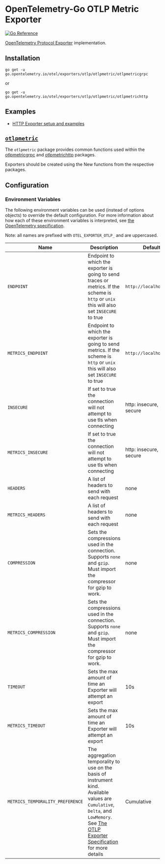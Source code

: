# OpenTelemetry-Go OTLP Metric Exporter

[![Go Reference](https://pkg.go.dev/badge/go.opentelemetry.io/otel/exporters/otlp/otlpmetric.svg)](https://pkg.go.dev/go.opentelemetry.io/otel/exporters/otlp/otlpmetric)

[OpenTelemetry Protocol Exporter](https://github.com/open-telemetry/opentelemetry-specification/blob/v1.20.0/specification/protocol/exporter.md) implementation.

## Installation

```
go get -u go.opentelemetry.io/otel/exporters/otlp/otlpmetric/otlpmetricgrpc
```

or 


```
go get -u go.opentelemetry.io/otel/exporters/otlp/otlpmetric/otlpmetrichttp
```

## Examples

- [HTTP Exporter setup and examples](./otlpmetrichttp/example_test.go)

## [`otlpmetric`](https://pkg.go.dev/go.opentelemetry.io/otel/exporters/otlp/otlpmetric)

The `otlpmetric` package provides common functions used within the [otlpmetricgrpc](https://pkg.go.dev/go.opentelemetry.io/otel/exporters/otlp/otlpmetric/otlpmetricgrpc) and [otlpmetrichttp](https://pkg.go.dev/go.opentelemetry.io/otel/exporters/otlp/otlpmetric/otlpmetrichttp) packages.

Exporters should be created using the New functions from the respective packages.

## Configuration

### Environment Variables

The following environment variables can be used (instead of options objects) to override the default configuration.
For more information about how each of these environment variables is interpreted, see [the OpenTelemetry
specification](https://github.com/open-telemetry/opentelemetry-specification/blob/main/specification/protocol/exporter.md).

Note: all names are prefixed with `OTEL_EXPORTER_OTLP_` and are uppercased.

| Name | Description | Default | Override with |
|------|-------------|---------|---------------|
| `ENDPOINT` | Endpoint to which the exporter is going to send traces or metrics. If the scheme is `http` or `unix` this will also set `INSECURE` to true |`http://localhost:4317`| `METRICS_ENDPOINT`, [WithEndpoint()] |
| `METRICS_ENDPOINT` | Endpoint to which the exporter is going to send metrics. If the scheme is `http` or `unix` this will also set `INSECURE` to true |`http://localhost:4317`| [WithEndpoint()] |
| `INSECURE` | If set to true the connection will not attempt to use tls when connecting | http: insecure, grpc: secure | `METRICS_INSECURE`, [WithInsecure()] |
| `METRICS_INSECURE` | If set to true the connection will not attempt to use tls when connecting | http: insecure, grpc: secure | [WithInsecure()] |
| `HEADERS` | A list of headers to send with each request | none | `METRICS_HEADERS`, [WithHeaders()] |
| `METRICS_HEADERS` | A list of headers to send with each request | none | [WithHeaders()] |
| `COMPRESSION` | Sets the compressions used in the connection. Supports `none` and `gzip`.  Must import the compressor for gzip to work. | none | `METRICS_COMPRESSION`, http: [WithCompression()] grpc: [WithCompressor()] |
| `METRICS_COMPRESSION` | Sets the compressions used in the connection. Supports `none` and `gzip`.  Must import the compressor for gzip to work. | none | http: [WithCompression()] grpc: [WithCompressor()] |
| `TIMEOUT` | Sets the max amount of time an Exporter will attempt an export | 10s | `METRICS_TIMEOUT`, [WithTimeout()] |
| `METRICS_TIMEOUT` | Sets the max amount of time an Exporter will attempt an export | 10s | [WithTimeout()] |
| `METRICS_TEMPORALITY_PREFERENCE` | The aggregation temporality to use on the basis of instrument kind. Available values are `Cumulative`, `Delta`, and `LowMemory`.  See [The OTLP Exporter Specification] for more details| Cumulative | [WithTemporalitySelector()] |

[WithEndpoint()]: https://pkg.go.dev/go.opentelemetry.io/otel/exporters/otlp/otlpmetric/otlpmetricgrpc#WithEndpoint
[WithInsecure()]: https://pkg.go.dev/go.opentelemetry.io/otel/exporters/otlp/otlpmetric/otlpmetricgrpc#WithInsecure
[WithHeader()]: https://pkg.go.dev/go.opentelemetry.io/otel/exporters/otlp/otlpmetric/otlpmetricgrpc#WithHeaders
[WithCompression()]: https://pkg.go.dev/go.opentelemetry.io/otel/exporters/otlp/otlpmetric/otlpmetrichttp#WithCompression
[WithCompressor()]: https://pkg.go.dev/go.opentelemetry.io/otel/exporters/otlp/otlpmetric/otlpmetricgrpc#WithCompressor
[WithTimeout()]: https://pkg.go.dev/go.opentelemetry.io/otel/exporters/otlp/otlpmetric/otlpmetricgrpc#WithTimeout
[The OTLP Exporter Specification]: https://github.com/open-telemetry/opentelemetry-specification/blob/main/specification/metrics/sdk_exporters/otlp.md#additional-configuration
[WithTemporalitySelector()]: https://pkg.go.dev/go.opentelemetry.io/otel/exporters/otlp/otlpmetric/otlpmetricgrpc#WithTemporalitySelector
